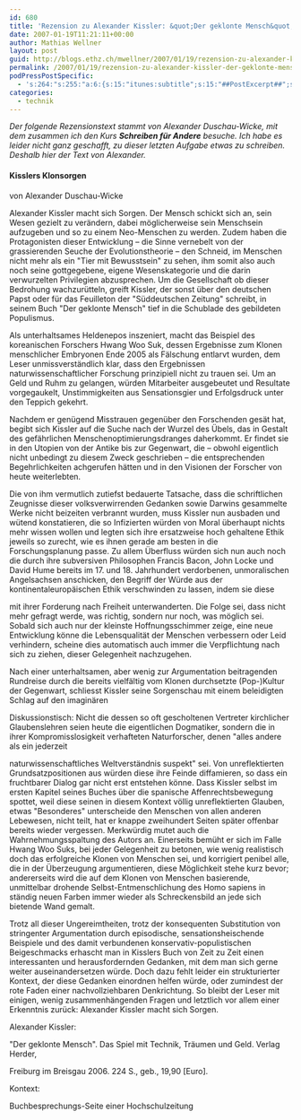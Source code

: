 ```yaml
---
id: 680
title: 'Rezension zu Alexander Kissler: &quot;Der geklonte Mensch&quot;'
date: 2007-01-19T11:21:11+00:00
author: Mathias Wellner
layout: post
guid: http://blogs.ethz.ch/mwellner/2007/01/19/rezension-zu-alexander-kissler-der-geklonte-mensch/
permalink: /2007/01/19/rezension-zu-alexander-kissler-der-geklonte-mensch/
podPressPostSpecific:
  - 's:264:"s:255:"a:6:{s:15:"itunes:subtitle";s:15:"##PostExcerpt##";s:14:"itunes:summary";s:15:"##PostExcerpt##";s:15:"itunes:keywords";s:17:"##WordPressCats##";s:13:"itunes:author";s:10:"##Global##";s:15:"itunes:explicit";s:7:"Default";s:12:"itunes:block";s:7:"Default";}";";'
categories:
  - technik
---
```

_Der folgende Rezensionstext stammt von Alexander Duschau-Wicke, mit dem zusammen ich den Kurs **Schreiben für Andere** besuche. Ich habe es leider nicht ganz geschafft, zu dieser letzten Aufgabe etwas zu schreiben. Deshalb hier der Text von Alexander._ 

#### Kisslers Klonsorgen

von Alexander Duschau-Wicke 

Alexander Kissler macht sich Sorgen. Der Mensch schickt sich an, sein Wesen gezielt zu verändern, dabei möglicherweise sein Menschsein aufzugeben und so zu einem Neo-Menschen zu werden. Zudem haben die Protagonisten dieser Entwicklung &#8211; die Sinne vernebelt von der grassierenden Seuche der Evolutionstheorie &#8211; den Schneid, im Menschen nicht mehr als ein "Tier mit Bewusstsein" zu sehen, ihm somit also auch noch seine gottgegebene, eigene Wesenskategorie und die darin verwurzelten Privilegien abzusprechen. Um die Gesellschaft ob dieser Bedrohung wachzurütteln, greift Kissler, der sonst über den deutschen Papst oder für das Feuilleton der "Süddeutschen Zeitung" schreibt, in seinem Buch "Der geklonte Mensch" tief in die Schublade des gebildeten Populismus. 

Als unterhaltsames Heldenepos inszeniert, macht das Beispiel des koreanischen Forschers Hwang Woo Suk, dessen Ergebnisse zum Klonen menschlicher Embryonen Ende 2005 als Fälschung entlarvt wurden, dem Leser unmissverständlich klar, dass den Ergebnissen naturwissenschaftlicher Forschung prinzipiell nicht zu trauen sei. Um an Geld und Ruhm zu gelangen, würden Mitarbeiter ausgebeutet und Resultate vorgegaukelt, Unstimmigkeiten aus Sensationsgier und Erfolgsdruck unter den Teppich gekehrt. 

Nachdem er genügend Misstrauen gegenüber den Forschenden gesät hat, begibt sich Kissler auf die Suche nach der Wurzel des Übels, das in Gestalt des gefährlichen Menschenoptimierungsdranges daherkommt. Er findet sie in den Utopien von der Antike bis zur Gegenwart, die &#8211; obwohl eigentlich nicht unbedingt zu diesem Zweck geschrieben &#8211; die entsprechenden Begehrlichkeiten achgerufen hätten und in den Visionen der Forscher von heute weiterlebten. 

Die von ihm vermutlich zutiefst bedauerte Tatsache, dass die schriftlichen Zeugnisse dieser volksverwirrenden Gedanken sowie Darwins gesammelte Werke nicht beizeiten verbrannt wurden, muss Kissler nun ausbaden und wütend konstatieren, die so Infizierten würden von Moral überhaupt nichts mehr wissen wollen und legten sich ihre ersatzweise hoch gehaltene Ethik jeweils so zurecht, wie es ihnen gerade am besten in die Forschungsplanung passe. Zu allem Überfluss würden sich nun auch noch die durch ihre subversiven Philosophen Francis Bacon, John Locke und David Hume bereits im 17. und 18. Jahrhundert verdorbenen, unmoralischen Angelsachsen anschicken, den Begriff der Würde aus der kontinentaleuropäischen Ethik verschwinden zu lassen, indem sie diese
  
mit ihrer Forderung nach Freiheit unterwanderten. Die Folge sei, dass nicht mehr gefragt werde, was richtig, sondern nur noch, was möglich sei. Sobald sich auch nur der kleinste Hoffnungsschimmer zeige, eine neue Entwicklung könne die Lebensqualität der Menschen verbessern oder Leid verhindern, scheine dies automatisch auch immer die Verpflichtung nach sich zu ziehen, dieser Gelegenheit nachzugehen. 

Nach einer unterhaltsamen, aber wenig zur Argumentation beitragenden Rundreise durch die bereits vielfältig vom Klonen durchsetzte (Pop-)Kultur der Gegenwart, schliesst Kissler seine Sorgenschau mit einem beleidigten Schlag auf den imaginären
  
Diskussionstisch: Nicht die dessen so oft gescholtenen Vertreter kirchlicher Glaubenslehren seien heute die eigentlichen Dogmatiker, sondern die in ihrer Kompromisslosigkeit verhafteten Naturforscher, denen "alles andere als ein jederzeit
  
naturwissenschaftliches Weltverständnis suspekt" sei. Von unreflektierten Grundsatzpositionen aus würden diese ihre Feinde diffamieren, so dass ein fruchtbarer Dialog gar nicht erst entstehen könne. Dass Kissler selbst im ersten Kapitel seines Buches über die spanische Affenrechtsbewegung spottet, weil diese seinen in diesem Kontext völlig unreflektierten Glauben, etwas "Besonderes" unterscheide den Menschen von allen anderen Lebewesen, nicht teilt, hat er knappe zweihundert Seiten später offenbar bereits wieder vergessen. Merkwürdig mutet auch die Wahrnehmungsspaltung des Autors an. Einerseits bemüht er sich im Falle Hwang Woo Suks, bei jeder Gelegenheit zu betonen, wie wenig realistisch doch das erfolgreiche Klonen von Menschen sei, und korrigiert penibel alle, die in der Überzeugung argumentieren, diese Möglichkeit stehe kurz bevor; andererseits wird die auf dem Klonen von Menschen basierende, unmittelbar drohende Selbst-Entmenschlichung des Homo sapiens in ständig neuen Farben immer wieder als Schreckensbild an jede sich bietende Wand gemalt. 

Trotz all dieser Ungereimtheiten, trotz der konsequenten Substitution von stringenter Argumentation durch episodische, sensationsheischende Beispiele und des damit verbundenen konservativ-populistischen Beigeschmacks erhascht man in Kisslers Buch von Zeit zu Zeit einen interessanten und herausfordernden Gedanken, mit dem man sich gerne weiter auseinandersetzen würde. Doch dazu fehlt leider ein strukturierter Kontext, der diese Gedanken einordnen helfen würde, oder zumindest der rote Faden einer nachvollziehbaren Denkrichtung. So bleibt der Leser mit einigen, wenig zusammenhängenden Fragen und letztlich vor allem einer Erkenntnis zurück: Alexander Kissler macht sich Sorgen. 

Alexander Kissler:
  
"Der geklonte Mensch". Das Spiel mit Technik, Träumen und Geld. Verlag Herder,
  
Freiburg im Breisgau 2006. 224 S., geb., 19,90 [Euro]. 

Kontext:
  
Buchbesprechungs-Seite einer Hochschulzeitung